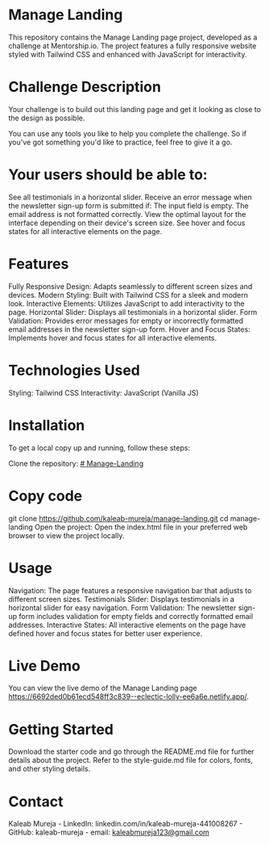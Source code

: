 # Manage Landing
This repository contains the Manage Landing page project, developed as a challenge at Mentorship.io. The project features a fully responsive website styled with Tailwind CSS and enhanced with JavaScript for interactivity.

# Challenge Description
Your challenge is to build out this landing page and get it looking as close to the design as possible.

You can use any tools you like to help you complete the challenge. So if you've got something you'd like to practice, feel free to give it a go.

# Your users should be able to:

See all testimonials in a horizontal slider.
Receive an error message when the newsletter sign-up form is submitted if:
The input field is empty.
The email address is not formatted correctly.
View the optimal layout for the interface depending on their device's screen size.
See hover and focus states for all interactive elements on the page.
# Features
Fully Responsive Design: Adapts seamlessly to different screen sizes and devices.
Modern Styling: Built with Tailwind CSS for a sleek and modern look.
Interactive Elements: Utilizes JavaScript to add interactivity to the page.
Horizontal Slider: Displays all testimonials in a horizontal slider.
Form Validation: Provides error messages for empty or incorrectly formatted email addresses in the newsletter sign-up form.
Hover and Focus States: Implements hover and focus states for all interactive elements.
# Technologies Used
Styling: Tailwind CSS
Interactivity: JavaScript (Vanilla JS)
# Installation
To get a local copy up and running, follow these steps:

Clone the repository: [# Manage-Landing](https://github.com/kaleab-mureja/Manage-Landing.git)


# Copy code
git clone https://github.com/kaleab-mureja/manage-landing.git
cd manage-landing
Open the project:
Open the index.html file in your preferred web browser to view the project locally.

# Usage
Navigation: The page features a responsive navigation bar that adjusts to different screen sizes.
Testimonials Slider: Displays testimonials in a horizontal slider for easy navigation.
Form Validation: The newsletter sign-up form includes validation for empty fields and correctly formatted email addresses.
Interactive States: All interactive elements on the page have defined hover and focus states for better user experience.
# Live Demo
You can view the live demo of the Manage Landing page https://6692ded0b61ecd548ff3c839--eclectic-lolly-ee6a6e.netlify.app/.

# Getting Started
Download the starter code and go through the README.md file for further details about the project.
Refer to the style-guide.md file for colors, fonts, and other styling details.

# Contact
Kaleab Mureja - LinkedIn: linkedin.com/in/kaleab-mureja-441008267  - GitHub: kaleab-mureja - email: kaleabmureja123@gmail.com
